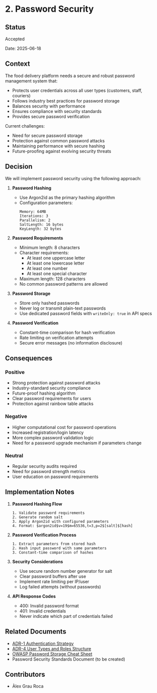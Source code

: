 # 2. Password Security

## Status

Accepted

Date: 2025-06-18

## Context

The food delivery platform needs a secure and robust password management system that:

- Protects user credentials across all user types (customers, staff, couriers)
- Follows industry best practices for password storage
- Balances security with performance
- Ensures compliance with security standards
- Provides secure password verification

Current challenges:

- Need for secure password storage
- Protection against common password attacks
- Maintaining performance with secure hashing
- Future-proofing against evolving security threats

## Decision

We will implement password security using the following approach:

1. **Password Hashing**
    - Use Argon2id as the primary hashing algorithm
    - Configuration parameters:
      ```
      Memory: 64MB
      Iterations: 3
      Parallelism: 2
      SaltLength: 16 bytes
      KeyLength: 32 bytes
      ```

2. **Password Requirements**
    - Minimum length: 8 characters
    - Character requirements:
        - At least one uppercase letter
        - At least one lowercase letter
        - At least one number
        - At least one special character
    - Maximum length: 128 characters
    - No common password patterns are allowed

3. **Password Storage**
    - Store only hashed passwords
    - Never log or transmit plain-text passwords
    - Use dedicated password fields with `writeOnly: true` in API specs

4. **Password Verification**
    - Constant-time comparison for hash verification
    - Rate limiting on verification attempts
    - Secure error messages (no information disclosure)

## Consequences

### Positive

- Strong protection against password attacks
- Industry-standard security compliance
- Future-proof hashing algorithm
- Clear password requirements for users
- Protection against rainbow table attacks

### Negative

- Higher computational cost for password operations
- Increased registration/login latency
- More complex password validation logic
- Need for a password upgrade mechanism if parameters change

### Neutral

- Regular security audits required
- Need for password strength metrics
- User education on password requirements

## Implementation Notes

1. **Password Hashing Flow**
   ```
   1. Validate password requirements
   2. Generate random salt
   3. Apply Argon2id with configured parameters
   4. Format: $argon2id$v=19$m=65536,t=3,p=2$[salt]$[hash]
   ```

2. **Password Verification Process**
   ```
   1. Extract parameters from stored hash
   2. Hash input password with same parameters
   3. Constant-time comparison of hashes
   ```

3. **Security Considerations**
    - Use secure random number generator for salt
    - Clear password buffers after use
    - Implement rate limiting per IP/user
    - Log failed attempts (without passwords)

4. **API Response Codes**
    - 400: Invalid password format
    - 401: Invalid credentials
    - Never indicate which part of credentials failed

## Related Documents

- [ADR-1 Authentication Strategy](./0001-authentication-strategy.md)
- [ADR-4 User Types and Roles Structure](./../../global/0004-user-types-and-roles-structure.md)
- [OWASP Password Storage Cheat Sheet](https://cheatsheetseries.owasp.org/cheatsheets/Password_Storage_Cheat_Sheet.html)
- Password Security Standards Document (to be created)

## Contributors

- Àlex Grau Roca